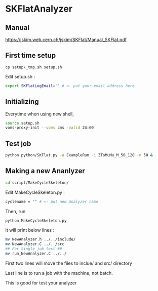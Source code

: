 # SKFlatAnalyzer

## Manual

https://jskim.web.cern.ch/jskim/SKFlat/Manual_SKFlat.pdf

## First time setup
```
cp setup\_tmp.sh setup.sh
```

Edit setup.sh :
```bash
export SKFlatLogEmail='' # <- put your email address here
```

## Initializing
Everytime when using new shell,
```bash
source setup.sh
voms-proxy-init --voms cms -valid 24:00
```

## Test job
```bash
python python/SKFlat.py -a ExampleRun -i ZToMuMu_M_50_120 -n 50 &
```

## Making a new Ananlyzer
```bash
cd script/MakeCycleSkeleton/
```
Edit MakeCycleSkeleton.py :
```bash
cyclename = "" # <- put new Analyzer name
```
Then, run
```bash
python MakeCycleSkeleton.py
```
It will print below lines :
```bash
mv NewAnalyzer.h ../../include/
mv NewAnalyzer.C ../../src
## For Single job test ##
mv run_NewAnalyzer.C ../../
```
First two lines will move the files to inclue/ and src/ directory

Last line is to run a job with the machine, not batch.

This is good for test your analyzer
